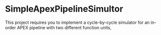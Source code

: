 # SimpleApexPipelineSimultor

This project requires you to implement a cycle-by-cycle simulator for an in-order APEX pipeline with two different function units,
